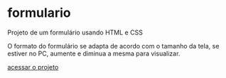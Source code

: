 # formulario
 Projeto de um formulário usando HTML e CSS
 
 O formato do formulário se adapta de acordo com o tamanho da tela, se estiver no PC, aumente e diminua a mesma para visualizar.

 <a href="https://XV11122.github.io/formulario">acessar o projeto</a>
